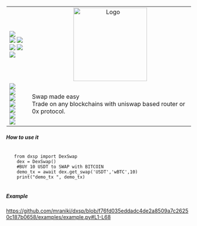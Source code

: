 
<table style="border: 1px solid transparent">
  <tr>
    <td>
<a href="https://talkytrader.github.io/wiki/"><img src="https://img.shields.io/badge/Wiki-%23000000.svg?style=for-the-badge&logo=wikipedia&logoColor=white"></a><br>
<a href="https://github.com/mraniki/dxsp/"><img src="https://img.shields.io/badge/github-%23000000.svg?style=for-the-badge&logo=github&logoColor=white"></a>
<a href="https://hub.docker.com/r/mraniki/tt"><img src="https://img.shields.io/docker/pulls/mraniki/tt?style=for-the-badge"></a><br>
<a href="https://coindrop.to/mraniki"><img src="https://img.shields.io/badge/tips-000000?style=for-the-badge&logo=buymeacoffee&logoColor=white"></a>
<a href="https://t.me/TTTalkyTraderChat/1"><img src="https://img.shields.io/badge/talky-blue?style=for-the-badge&logo=telegram&logoColor=white"></a>
<a href="https://discord.gg/gMNERs5M9"><img src="https://img.shields.io/discord/1049307055867035648?style=for-the-badge&logo=discord&logoColor=white&label=%20%20&color=blue"></a>
  </td>
    <td align="center"><img width="200" alt="Logo" src="https://user-images.githubusercontent.com/8766259/231213427-63ea2752-13d5-4993-aee2-90671b57fc6e.png"></td>
  </tr>
  <tr>
    <td>
      <a href="https://pypi.org/project/dxsp/"><img src="https://img.shields.io/pypi/v/dxsp?style=for-the-badge&logo=PyPI&logoColor=white"></a><br>
      <a href="https://pypi.org/project/dxsp/"><img src="https://img.shields.io/pypi/dm/dxsp?style=for-the-badge&logo=PyPI&logoColor=white&label=pypi&labelColor=grey"></a><br>
      <a href="https://github.com/mraniki/dxsp/"><img src="https://img.shields.io/github/actions/workflow/status/mraniki/dxsp/%F0%9F%91%B7Flow.yml?style=for-the-badge&logo=GitHub&logoColor=white"></a><br>
   <a href="https://talky.readthedocs.io/projects/findmyorder/index.html"><img src="https://readthedocs.org/projects/dxsp/badge/?version=latest&style=for-the-badge"></a><br>
   <a href="https://codebeat.co/projects/github-com-mraniki-dxsp-main"><img src="https://codebeat.co/badges/b1376839-73bc-4b41-bfc1-2fb099f1fc2a"/></a><br>
   <a href="https://codecov.io/gh/mraniki/dxsp"><img src="https://codecov.io/gh/mraniki/dxsp/branch/main/graph/badge.svg?token=39ED0ZA6IH"/> </a><br>
  <a href="https://codeclimate.com/github/mraniki/dxsp/maintainability"><img src="https://api.codeclimate.com/v1/badges/ec80e827d5878e60ba12/maintainability" /></a>
    </td>
    <td align="left"> 
Swap made easy<br>
Trade on any blockchains with uniswap based router or 0x protocol.
    </td>
     
  </tr>
</table>

<h5>How to use it</h5>
<pre>
<code>
   from dxsp import DexSwap
    dex = DexSwap()
    #BUY 10 USDT to SWAP with BITCOIN
    demo_tx = await dex.get_swap('USDT','wBTC',10)
    print("demo_tx ", demo_tx)
</code>
</pre>

<h5>Example</h5>

https://github.com/mraniki/dxsp/blob/f76fd035eddadc4de2a8509a7c26250c187b0658/examples/example.py#L1-L68

